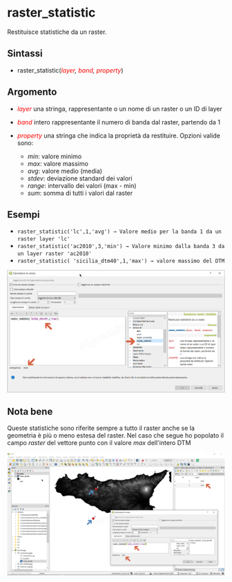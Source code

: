 # raster_statistic

Restituisce statistiche da un raster.

## Sintassi

* raster_statistic(*<span style="color:red;">layer</span>, <span style="color:red;">band</span>, <span style="color:red;">property</span>*)

## Argomento

* *<span style="color:red;">layer</span>* una stringa, rappresentante o un nome di un raster o un ID di layer
* *<span style="color:red;">band</span>* intero rappresentante il numero di banda dal raster, partendo da 1
* *<span style="color:red;">property</span>* una stringa che indica la proprietà da restituire. Opzioni valide sono:

    - *min*: valore minimo
    - *max*: valore massimo
    - *avg*: valore medio (media)
    - *stdev*: deviazione standard dei valori
    - *range*: intervallo dei valori (max - min)
    - *sum*: somma di tutti i valori dal raster

## Esempi

* `raster_statistic('lc',1,'avg') → Valore medio per la banda 1 da un raster layer 'lc'`
* `raster_statistic('ac2010',3,'min') → Valore minimo dalla banda 3 da un layer raster 'ac2010'`
* `raster_statistic( 'sicilia_dtm40',1,'max') → valore massimo del DTM`

![](/img/generale/raster_statistic1.png)

## Nota bene

Queste statistiche sono riferite sempre a tutto il raster anche se la geometria è più o meno estesa del raster. Nel caso che segue ho popolato il campo _raster_ del vettore punto con il valore _max_ dell'intero DTM

![](/img/generale/raster_statistic2.png)
